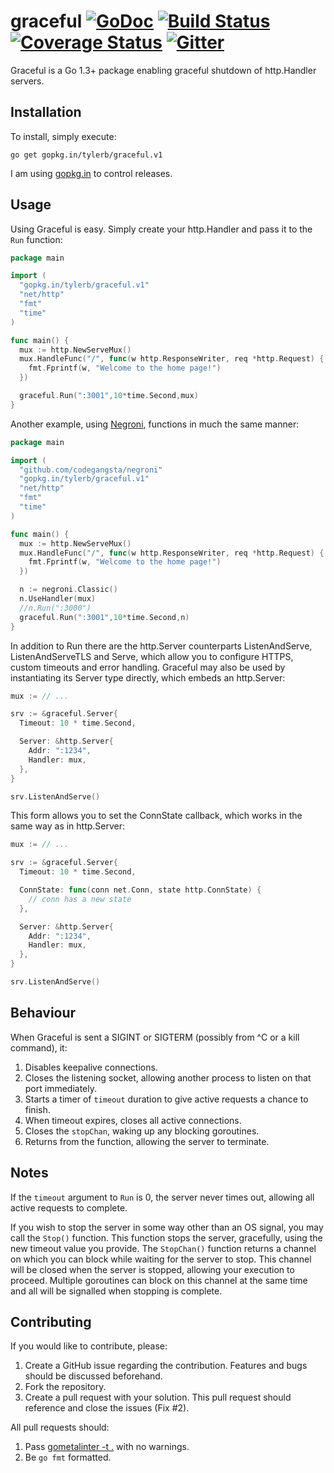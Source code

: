 graceful [![GoDoc](https://godoc.org/github.com/tylerb/graceful?status.png)](http://godoc.org/github.com/tylerb/graceful) [![Build Status](https://drone.io/github.com/tylerb/graceful/status.png)](https://drone.io/github.com/tylerb/graceful/latest) [![Coverage Status](https://coveralls.io/repos/tylerb/graceful/badge.svg?branch=dronedebug)](https://coveralls.io/r/tylerb/graceful?branch=dronedebug) [![Gitter](https://badges.gitter.im/Join%20Chat.svg)](https://gitter.im/tylerb/graceful?utm_source=badge&utm_medium=badge&utm_campaign=pr-badge)
========

Graceful is a Go 1.3+ package enabling graceful shutdown of http.Handler servers.

## Installation

To install, simply execute:

```
go get gopkg.in/tylerb/graceful.v1
```

I am using [gopkg.in](http://http://labix.org/gopkg.in) to control releases.

## Usage

Using Graceful is easy. Simply create your http.Handler and pass it to the `Run` function:

```go
package main

import (
  "gopkg.in/tylerb/graceful.v1"
  "net/http"
  "fmt"
  "time"
)

func main() {
  mux := http.NewServeMux()
  mux.HandleFunc("/", func(w http.ResponseWriter, req *http.Request) {
    fmt.Fprintf(w, "Welcome to the home page!")
  })

  graceful.Run(":3001",10*time.Second,mux)
}
```

Another example, using [Negroni](https://github.com/codegangsta/negroni), functions in much the same manner:

```go
package main

import (
  "github.com/codegangsta/negroni"
  "gopkg.in/tylerb/graceful.v1"
  "net/http"
  "fmt"
  "time"
)

func main() {
  mux := http.NewServeMux()
  mux.HandleFunc("/", func(w http.ResponseWriter, req *http.Request) {
    fmt.Fprintf(w, "Welcome to the home page!")
  })

  n := negroni.Classic()
  n.UseHandler(mux)
  //n.Run(":3000")
  graceful.Run(":3001",10*time.Second,n)
}
```

In addition to Run there are the http.Server counterparts ListenAndServe, ListenAndServeTLS and Serve, which allow you to configure HTTPS, custom timeouts and error handling.
Graceful may also be used by instantiating its Server type directly, which embeds an http.Server:

```go
mux := // ...

srv := &graceful.Server{
  Timeout: 10 * time.Second,

  Server: &http.Server{
    Addr: ":1234",
    Handler: mux,
  },
}

srv.ListenAndServe()
```

This form allows you to set the ConnState callback, which works in the same way as in http.Server:

```go
mux := // ...

srv := &graceful.Server{
  Timeout: 10 * time.Second,

  ConnState: func(conn net.Conn, state http.ConnState) {
    // conn has a new state
  },

  Server: &http.Server{
    Addr: ":1234",
    Handler: mux,
  },
}

srv.ListenAndServe()
```

## Behaviour

When Graceful is sent a SIGINT or SIGTERM (possibly from ^C or a kill command), it:

1. Disables keepalive connections.
2. Closes the listening socket, allowing another process to listen on that port immediately.
3. Starts a timer of `timeout` duration to give active requests a chance to finish.
4. When timeout expires, closes all active connections.
5. Closes the `stopChan`, waking up any blocking goroutines.
6. Returns from the function, allowing the server to terminate.

## Notes

If the `timeout` argument to `Run` is 0, the server never times out, allowing all active requests to complete.

If you wish to stop the server in some way other than an OS signal, you may call the `Stop()` function.
This function stops the server, gracefully, using the new timeout value you provide. The `StopChan()` function
returns a channel on which you can block while waiting for the server to stop. This channel will be closed when
the server is stopped, allowing your execution to proceed. Multiple goroutines can block on this channel at the
same time and all will be signalled when stopping is complete.

## Contributing

If you would like to contribute, please:

1. Create a GitHub issue regarding the contribution. Features and bugs should be discussed beforehand.
2. Fork the repository.
3. Create a pull request with your solution. This pull request should reference and close the issues (Fix #2).

All pull requests should:

1. Pass [gometalinter -t .](https://github.com/alecthomas/gometalinter) with no warnings.
2. Be `go fmt` formatted.
